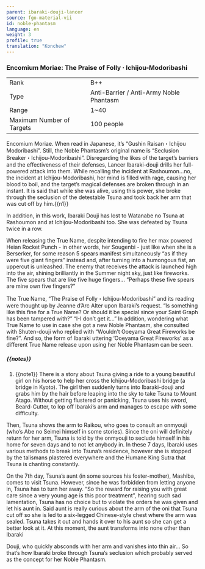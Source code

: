 ```yaml
---
parent: ibaraki-douji-lancer
source: fgo-material-vii
id: noble-phantasm
language: en
weight: 3
profile: true
translation: "Konchew"
---
```


### Encomium Moriae: The Praise of Folly · Ichijou-Modoribashi

<table>
  <tr><td>Rank</td><td>B++</td></tr>
  <tr><td>Type</td><td>Anti-Barrier / Anti-Army Noble Phantasm</td></tr>
  <tr><td>Range</td><td>1~40</td></tr>
  <tr><td>Maximum Number of Targets</td><td>100 people</td></tr>
</table>

Encomium Moriae.
When read in Japanese, it’s “Gushin Raisan・Ichijou Modoribashi”.
Still, the Noble Phantasm’s original name is “Seclusion Breaker・Ichijou-Modoribashi”.
Disregarding the likes of the target’s barriers and the effectiveness of their defenses, Lancer Ibaraki-douji drills her full-powered attack into them.
While recalling the incident at Rashoumon…no, the incident at Ichijou-Modoribashi, her mind is filled with rage, causing her blood to boil, and the target’s magical defenses are broken through in an instant. It is said that while she was alive, using this power, she broke through the seclusion of the detestable Tsuna and took back her arm that was cut off by him.{{n1}}

In addition, in this work, Ibaraki Douji has lost to Watanabe no Tsuna at Rashoumon and at Ichijou-Modoribashi too. She was defeated by Tsuna twice in a row.

When releasing the True Name, despite intending to fire her max powered Heian Rocket Punch - in other words, her Sougenbi - just like when she is a Berserker, for some reason 5 spears manifest simultaneously “as if they were five giant fingers” instead and, after turning into a humongous fist, an uppercut is unleashed. The enemy that receives the attack is launched high into the air, shining brilliantly in the Summer night sky, just like fireworks.
The five spears that are like five huge fingers…
“Perhaps these five spears are mine own five fingers?”

The True Name, “The Praise of Folly・Ichijou-Modoribashi” and its reading were thought up by Jeanne d’Arc Alter upon Ibaraki’s request.
“Is something like this fine for a True Name? Or should it be special since your Saint Graph has been tampered with?”
“I-I don’t get it…”
In addition, wondering what True Name to use in case she got a new Noble Phantasm, she consulted with Shuten-douji who replied with “Wouldn’t Ooeyama Great Fireworks be fine?”. And so, the form of Ibaraki uttering ‘Ooeyama Great Fireworks’ as a different True Name release upon using her Noble Phantasm can be seen.

##### {{notes}}

1. {{note1}} There is a story about Tsuna giving a ride to a young beautiful girl on his horse to help her cross the Ichijou-Modoribashi bridge (a bridge in Kyoto). The girl then suddenly turns into Ibaraki-douji and grabs him by the hair before leaping into the sky to take Tsuna to Mount Atago. Without getting flustered or panicking, Tsuna uses his sword, Beard-Cutter, to lop off Ibaraki’s arm and manages to escape with some difficulty.

  Then, Tsuna shows the arm to Raikou, who goes to consult an onmyouji (who’s Abe no Seimei himself in some stories). Since the oni will definitely return for her arm, Tsuna is told by the onmyouji to seclude himself in his home for seven days and to not let anybody in. In these 7 days, Ibaraki uses various methods to break into Tsuna’s residence, however she is stopped by the talismans plastered everywhere and the Humane King Sutra that Tsuna is chanting constantly.

  On the 7th day, Tsuna’s aunt (in some sources his foster-mother), Mashiba, comes to visit Tsuna. However, since he was forbidden from letting anyone in, Tsuna has to turn her away. “So the reward for raising you with great care since a very young age is this poor treatment”, hearing such sad lamentation, Tsuna has no choice but to violate the orders he was given and let his aunt in. Said aunt is really curious about the arm of the oni that Tsuna cut off so she is led to a six-legged Chinese-style chest where the arm was sealed. Tsuna takes it out and hands it over to his aunt so she can get a better look at it. At this moment, the aunt transforms into none other than Ibaraki 

  Douji, who quickly absconds with her arm and vanishes into thin air…
  So that’s how Ibaraki broke through Tsuna’s seclusion which probably served as the concept for her Noble Phantasm.
